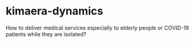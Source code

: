 # kimaera-dynamics
How to deliver medical services especially to elderly people or COVID-19 patients while they are isolated?
